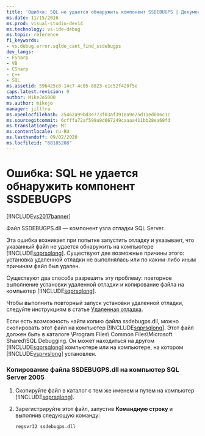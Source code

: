 ```yaml
---
title: 'Ошибка: SQL не удается обнаружить компонент SSDEBUGPS | Документация Майкрософт'
ms.date: 11/15/2016
ms.prod: visual-studio-dev14
ms.technology: vs-ide-debug
ms.topic: reference
f1_keywords:
- vs.debug.error.sqlde_cant_find_ssdebugps
dev_langs:
- FSharp
- VB
- CSharp
- C++
- SQL
ms.assetid: 596425c8-14c7-4c05-8823-e1c52f420f5e
caps.latest.revision: 9
author: MikeJo5000
ms.author: mikejo
manager: jillfra
ms.openlocfilehash: 25462a99bd3e773f03af3918a9e25d11ed006c1c
ms.sourcegitcommit: 6cfffa72af599a9d667249caaaa411bb28ea69fd
ms.translationtype: MT
ms.contentlocale: ru-RU
ms.lasthandoff: 09/02/2020
ms.locfileid: "68185208"
---
```

# <a name="error-sql-can39t-find-ssdebugps"></a>Ошибка: SQL не удается обнаружить компонент SSDEBUGPS
[!INCLUDE[vs2017banner](../includes/vs2017banner.md)]

Файл SSDEBUGPS.dll — компонент узла отладки SQL Server.  
  
 Эта ошибка возникает при попытке запустить отладку и указывает, что указанный файл не удается обнаружить на компьютере [!INCLUDE[sqprsqlong](../includes/sqprsqlong-md.md)]. Существуют две возможные причины этого: установка удаленной отладки не выполнялась или по каким-либо иным причинам файл был удален.  
  
 Существуют два способа разрешить эту проблему: повторное выполнение установки удаленной отладки и копирование файла на компьютер [!INCLUDE[sqprsqlong](../includes/sqprsqlong-md.md)].  
  
 Чтобы выполнить повторный запуск установки удаленной отладки, следуйте инструкциям в статье [Удаленная отладка](../debugger/remote-debugging.md).  
  
 Если есть возможность найти копию файла ssdebugps.dll, можно скопировать этот файл на компьютер [!INCLUDE[sqprsqlong](../includes/sqprsqlong-md.md)]. Этот файл должен быть в каталоге \Program Files\ Common Files\Microsoft Shared\SQL Debugging. Он может находиться на другом [!INCLUDE[sqprsqlong](../includes/sqprsqlong-md.md)] компьютере или на компьютере, на котором [!INCLUDE[vsprvslong](../includes/vsprvslong-md.md)] установлен.  
  
### <a name="to-copy-ssdebugpsdll-onto-the-sql-server-2005-machine"></a>Копирование файла SSDEBUGPS.dll на компьютер SQL Server 2005  
  
1. Скопируйте файл в каталог с тем же именем и путем на компьютер [!INCLUDE[sqprsqlong](../includes/sqprsqlong-md.md)].  
  
2. Зарегистрируйте этот файл, запустив **Командную строку** и выполнив следующую команду:  
  
    ```  
    regsvr32 ssdebugps.dll  
    ```
